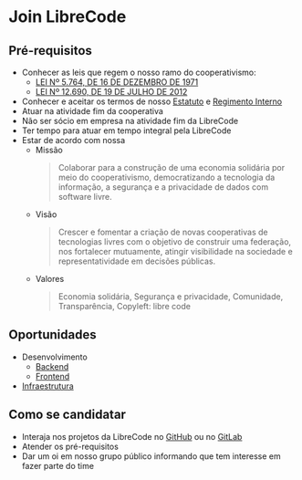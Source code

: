 # Join LibreCode

## Pré-requisitos

* Conhecer as leis que regem o nosso ramo do cooperativismo:
  * [LEI Nº 5.764, DE 16 DE DEZEMBRO DE 1971](http://www.planalto.gov.br/ccivil_03/Leis/L5764.htm)
  * [LEI Nº 12.690, DE 19 DE JULHO DE 2012](http://www.planalto.gov.br/CCIVIL_03/_Ato2011-2014/2012/Lei/L12690.htm)
* Conhecer e aceitar os termos de nosso [Estatuto](https://gitlab.com/librecodecoop/estatuto) e [Regimento Interno](https://gitlab.com/librecodecoop/regimento-interno)
* Atuar na atividade fim da cooperativa
* Não ser sócio em empresa na atividade fim da LibreCode
* Ter tempo para atuar em tempo integral pela LibreCode
* Estar de acordo com nossa
  * Missão
    > Colaborar para a construção de uma economia solidária por meio do cooperativismo, democratizando a tecnologia da informação, a segurança e a privacidade de dados com software livre.
  * Visão
    > Crescer e fomentar a criação de novas cooperativas de tecnologias livres com o objetivo de construir uma federação, nos fortalecer mutuamente, atingir visibilidade na sociedade e representatividade em decisões públicas.
  * Valores
    > Economia solidária, Segurança e privacidade, Comunidade, Transparência, Copyleft: libre code

## Oportunidades
* Desenvolvimento
  * [Backend](docs/requisitos-backend.md)
  * [Frontend](docs/requisitos-frontend.md)
* [Infraestrutura](docs/requisitos-infraestrutura.md)

## Como se candidatar

* Interaja nos projetos da LibreCode no [GitHub](https://github.com/LibreCodeCoop) ou no [GitLab](https://gitlab.com/LibreCodeCoop)
* Atender os pré-requisitos
* Dar um oi em nosso grupo público informando que tem interesse em fazer parte do time